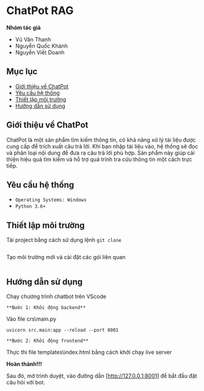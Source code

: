 # ChatPot RAG

**Nhóm tác giả**
- Vũ Văn Thanh
- Nguyễn Quốc Khánh
- Nguyễn Viết Doanh

## Mục lục

* [Giới thiệu về ChatPot](#Giới-thiệu-về-ChatPot)
* [Yêu cầu hệ thống](#yêu-cầu-hệ-thống)
* [Thiết lập môi trường](#thiết-lập-môi-trường)
* [Hướng dẫn sử dụng](#hướng-dẫn-sử-dụng)

## Giới thiệu về ChatPot 

ChatPot là một sản phẩm tìm kiếm thông tin, có khả năng xử lý tài liệu được cung cấp để trích xuất câu trả lời. Khi bạn nhập tài liệu vào, hệ thống sẽ đọc và phân loại nội dung để đưa ra câu trả lời phù hợp. Sản phẩm này giúp cải thiện hiệu quả tìm kiếm và hỗ trợ quá trình tra cứu thông tin một cách trực tiếp.

## Yêu cầu hệ thống

* `Operating Systems: Windows`
* `Python 3.6+`

## Thiết lập môi trường

Tải project bằng cách sử dụng lệnh `git clone`

```

```

Tạo môi trường mới và cài đặt các gói liên quan

```
```

## Hướng dẫn sử dụng

Chạy chương trình chatbot trên VScode

`**Bước 1: Khởi động backend**`

Vào file crs\main.py

```
uvicorn src.main:app --reload --port 8001
```

`**Bước 2: Khởi động frontend**`

Thực thi file templates\index.html bằng cách khởi chạy live server

**Hoàn thành!!!**

Sau đó, mở trình duyệt, vào đường dẫn [http://127.0.0.1:8001] để bắt đầu đặt câu hỏi với bot.


















